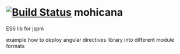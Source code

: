 [![Build Status](https://api.shippable.com/projects/5513c1c75ab6cc1352ab74bf/badge?branchName=master)](https://app.shippable.com/projects/5513c1c75ab6cc1352ab74bf/builds/latest)
mohicana
===========
ES6 lib for jspm

example how to deploy angular directives library into different module formats
